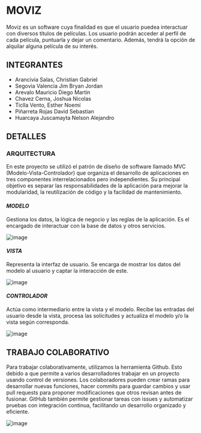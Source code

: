 # **MOVIZ**
Moviz es un software cuya finalidad es que el usuario puedea interactuar con diversos títulos de películas. Los usuario podrán acceder al perfil de cada película, puntuarla y dejar un comentario. Además, tendrá la opción de alquilar alguna película de su interés.

## **INTEGRANTES**
-	Arancivia Salas, Christian Gabriel
-	Segovia Valencia Jim Bryan Jordan
-	Arevalo Mauricio Diego Martin
-	Chavez Cerna, Joshua Nicolas
-	Ticlla Vento, Esther Noemí
-	Piñarreta Rojas David Sebastian
-	Huarcaya Juscamayta Nelson Alejandro

## **DETALLES**
### ARQUITECTURA
En este proyecto se utilizó el patrón de diseño de software llamado MVC (Modelo-Vista-Controlador) que organiza el desarrollo de aplicaciones en tres componentes interrelacionados pero independientes. Su principal objetivo es separar las responsabilidades de la aplicación para mejorar la modularidad, la reutilización de código y la facilidad de mantenimiento.
#### *MODELO*
Gestiona los datos, la lógica de negocio y las reglas de la aplicación. Es el encargado de interactuar con la base de datos y otros servicios.

![image](https://github.com/user-attachments/assets/e55a4ddb-c562-4daa-8aa0-8eca5c82bef7 "Directorio del proyecto")

#### *VISTA*
Representa la interfaz de usuario. Se encarga de mostrar los datos del modelo al usuario y captar la interacción de este.

![image](https://github.com/user-attachments/assets/d741efce-b1a2-4b1d-b4d5-4bad5f4bc73c "Directorio del proyecto")

#### *CONTROLADOR*
Actúa como intermediario entre la vista y el modelo. Recibe las entradas del usuario desde la vista, procesa las solicitudes y actualiza el modelo y/o la vista según corresponda.

![image](https://github.com/user-attachments/assets/f285a49a-1961-462f-880a-ba7b210e2943 "Directorio del proyecto")

## **TRABAJO COLABORATIVO**
Para trabajar colaborativamente, utilizamos la herramienta Github. Esto debido a que permite a varios desarrolladores trabajar en un proyecto usando control de versiones. Los colaboradores pueden crear ramas para desarrollar nuevas funciones, hacer commits para guardar cambios y usar pull requests para proponer modificaciones que otros revisan antes de fusionar. GitHub también permite gestionar tareas con issues y automatizar pruebas con integración continua, facilitando un desarrollo organizado y eficiente.

![image](https://github.com/user-attachments/assets/5ae34143-7f63-4add-a98e-5262ed51b22b "Repositorio en Github")

